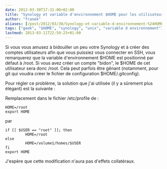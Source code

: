 ```yaml
---
date: 2012-03-30T17:31:00+02:00
title: "Synology et variable d'environnement $HOME pour les utilisateurs"
author: "franek"
aliases: [/post/2012/03/30/Synology-et-variable-d-environnement-%24HOME-pour-les-utilisateurs]
tags: ["geek", "$HOME", "synology", "unix", "variable d environnement"]
lastmod: 2013-03-11T22:59:23+01:00
---
```

Si vous vous amusez à bidouiller un peu votre Synology et à créer des comptes utilisateurs afin que vous puissiez vous connecter en SSH, vous remarquerez que la variable d'environnement $HOME est positionné par défaut à /root. Si vous avez créer un compte "bidon", le $HOME de cet utilisateur sera donc /root. Cela peut parfois être gênant (notamment, pour git qui voudra créer le fichier de configuration $HOME/.gitconfig).

Pour régler ce problème, la solution que j'ai utilisée (il y a sûrement plus élégant) est la suivante :

Remplacement dans le fichier /etc/profile de :

```
HOME=/root
export HOME

```

par

```
if [[ $USER == "root" ]]; then
         HOME=/root
else
         HOME=/volume1/homes/$USER
fi
export HOME

```

J'espère que cette modification n'aura pas d'effets collatéraux.
